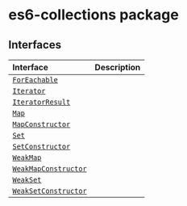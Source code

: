 # es6-collections package




## Interfaces

| Interface	   |  Description |
|:-------------|:---------------|
| [`ForEachable`](./es6-collections/interface/foreachable.md)   |   |
| [`Iterator`](./es6-collections/interface/iterator.md)   |   |
| [`IteratorResult`](./es6-collections/interface/iteratorresult.md)   |   |
| [`Map`](./es6-collections/interface/map.md)   |   |
| [`MapConstructor`](./es6-collections/interface/mapconstructor.md)   |   |
| [`Set`](./es6-collections/interface/set.md)   |   |
| [`SetConstructor`](./es6-collections/interface/setconstructor.md)   |   |
| [`WeakMap`](./es6-collections/interface/weakmap.md)   |   |
| [`WeakMapConstructor`](./es6-collections/interface/weakmapconstructor.md)   |   |
| [`WeakSet`](./es6-collections/interface/weakset.md)   |   |
| [`WeakSetConstructor`](./es6-collections/interface/weaksetconstructor.md)   |   |






